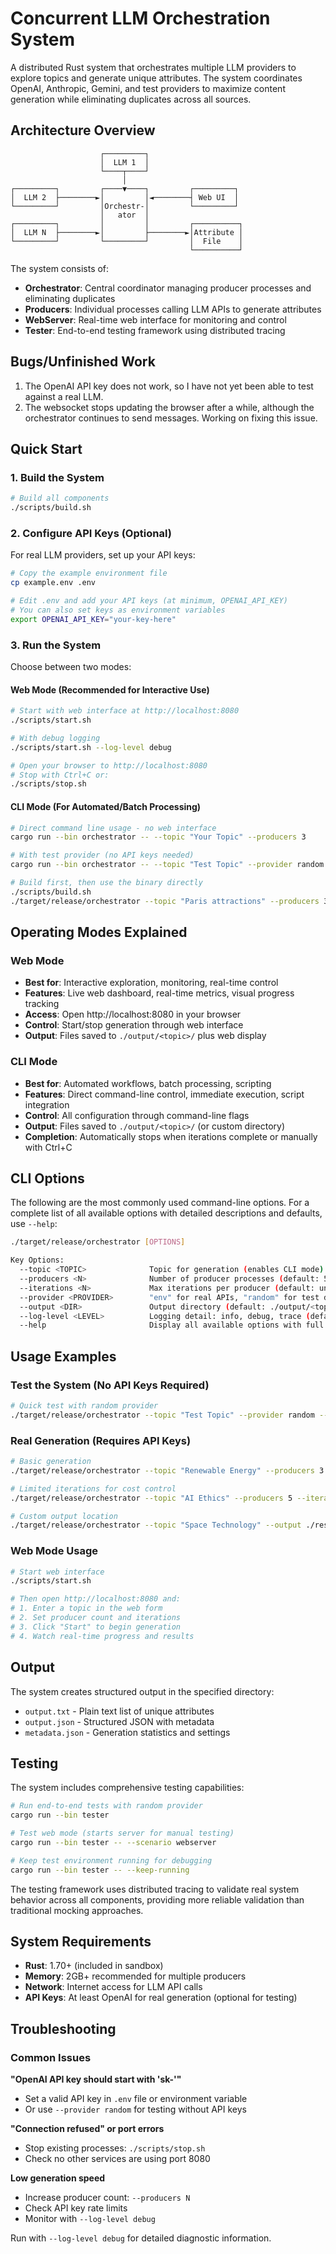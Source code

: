 # Concurrent LLM Orchestration System

A distributed Rust system that orchestrates multiple LLM providers to explore topics and generate unique attributes. The system coordinates OpenAI, Anthropic, Gemini, and test providers to maximize content generation while eliminating duplicates across all sources.

## Architecture Overview

```
                    ┌─────────┐
                    │  LLM 1  │
                    └────┬────┘
                         │
┌─────────┐         ┌────▼────┐         ┌─────────┐
│  LLM 2  ├────────►│         │◄────────┤ Web UI  │
└─────────┘         │Orchestr-│         └─────────┘
                    │   ator  │
┌─────────┐         │         │         ┌──────────┐
│  LLM N  ├────────►│         ├────────►│Attribute │
└─────────┘         └─────────┘         │  File    │
                                        └──────────┘
```

The system consists of:

- **Orchestrator**: Central coordinator managing producer processes and eliminating duplicates
- **Producers**: Individual processes calling LLM APIs to generate attributes
- **WebServer**: Real-time web interface for monitoring and control
- **Tester**: End-to-end testing framework using distributed tracing

## Bugs/Unfinished Work

1. The OpenAI API key does not work, so I have not yet been able to test against a real LLM.
2. The websocket stops updating the browser after a while, although the orchestrator continues to send messages. Working on fixing this issue.

## Quick Start

### 1. Build the System

```bash
# Build all components
./scripts/build.sh
```

### 2. Configure API Keys (Optional)

For real LLM providers, set up your API keys:

```bash
# Copy the example environment file
cp example.env .env

# Edit .env and add your API keys (at minimum, OPENAI_API_KEY)
# You can also set keys as environment variables
export OPENAI_API_KEY="your-key-here"
```

### 3. Run the System

Choose between two modes:

#### Web Mode (Recommended for Interactive Use)

```bash
# Start with web interface at http://localhost:8080
./scripts/start.sh

# With debug logging
./scripts/start.sh --log-level debug

# Open your browser to http://localhost:8080
# Stop with Ctrl+C or:
./scripts/stop.sh
```

#### CLI Mode (For Automated/Batch Processing)

```bash
# Direct command line usage - no web interface
cargo run --bin orchestrator -- --topic "Your Topic" --producers 3

# With test provider (no API keys needed)
cargo run --bin orchestrator -- --topic "Test Topic" --provider random --iterations 5

# Build first, then use the binary directly
./scripts/build.sh
./target/release/orchestrator --topic "Paris attractions" --producers 3
```

## Operating Modes Explained

### Web Mode

- **Best for**: Interactive exploration, monitoring, real-time control
- **Features**: Live web dashboard, real-time metrics, visual progress tracking
- **Access**: Open http://localhost:8080 in your browser
- **Control**: Start/stop generation through web interface
- **Output**: Files saved to `./output/<topic>/` plus web display

### CLI Mode

- **Best for**: Automated workflows, batch processing, scripting
- **Features**: Direct command-line control, immediate execution, script integration
- **Control**: All configuration through command-line flags
- **Output**: Files saved to `./output/<topic>/` (or custom directory)
- **Completion**: Automatically stops when iterations complete or manually with Ctrl+C

## CLI Options

The following are the most commonly used command-line options. For a complete list of all available options with detailed descriptions and defaults, use `--help`:

```bash
./target/release/orchestrator [OPTIONS]

Key Options:
  --topic <TOPIC>              Topic for generation (enables CLI mode)
  --producers <N>              Number of producer processes (default: 5)
  --iterations <N>             Max iterations per producer (default: unlimited)
  --provider <PROVIDER>        "env" for real APIs, "random" for test data
  --output <DIR>               Output directory (default: ./output/<topic>)
  --log-level <LEVEL>          Logging detail: info, debug, trace (default: info)
  --help                       Display all available options with full descriptions
```

## Usage Examples

### Test the System (No API Keys Required)

```bash
# Quick test with random provider
./target/release/orchestrator --topic "Test Topic" --provider random --iterations 3 --producers 2
```

### Real Generation (Requires API Keys)

```bash
# Basic generation
./target/release/orchestrator --topic "Renewable Energy" --producers 3

# Limited iterations for cost control
./target/release/orchestrator --topic "AI Ethics" --producers 5 --iterations 50

# Custom output location
./target/release/orchestrator --topic "Space Technology" --output ./research/space --iterations 100
```

### Web Mode Usage

```bash
# Start web interface
./scripts/start.sh

# Then open http://localhost:8080 and:
# 1. Enter a topic in the web form
# 2. Set producer count and iterations
# 3. Click "Start" to begin generation
# 4. Watch real-time progress and results
```

## Output

The system creates structured output in the specified directory:

- `output.txt` - Plain text list of unique attributes
- `output.json` - Structured JSON with metadata
- `metadata.json` - Generation statistics and settings

## Testing

The system includes comprehensive testing capabilities:

```bash
# Run end-to-end tests with random provider
cargo run --bin tester

# Test web mode (starts server for manual testing)
cargo run --bin tester -- --scenario webserver

# Keep test environment running for debugging
cargo run --bin tester -- --keep-running
```

The testing framework uses distributed tracing to validate real system behavior across all components, providing more reliable validation than traditional mocking approaches.

## System Requirements

- **Rust**: 1.70+ (included in sandbox)
- **Memory**: 2GB+ recommended for multiple producers
- **Network**: Internet access for LLM API calls
- **API Keys**: At least OpenAI for real generation (optional for testing)

## Troubleshooting

### Common Issues

**"OpenAI API key should start with 'sk-'"**

- Set a valid API key in `.env` file or environment variable
- Or use `--provider random` for testing without API keys

**"Connection refused" or port errors**

- Stop existing processes: `./scripts/stop.sh`
- Check no other services are using port 8080

**Low generation speed**

- Increase producer count: `--producers N`
- Check API key rate limits
- Monitor with `--log-level debug`

Run with `--log-level debug` for detailed diagnostic information.
